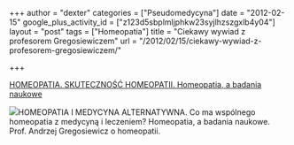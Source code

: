 +++
author = "dexter"
categories = ["Pseudomedycyna"]
date = "2012-02-15"
google_plus_activity_id = ["z123d5sbplmljphkw23syjlhzszgxlb4y04"]
layout = "post"
tags = ["Homeopatia"]
title = "Ciekawy wywiad z profesorem Gregosiewiczem"
url = "/2012/02/15/ciekawy-wywiad-z-profesorem-gregosiewiczem/"

+++

[HOMEOPATIA. SKUTECZNOŚĆ HOMEOPATII. Homeopatia, a badania naukowe][1]

<img src="http://images0-focus-opensocial.googleusercontent.com/gadgets/proxy?container=focus&#038;gadget=a&#038;resize_h=100&#038;url=http%3A%2F%2Fzasoby.ekologia.pl%2Fart%2F16564%2Fmax%2Fmax_max_andrzej_gregosiewicz.jpg" class="alignleft" />HOMEOPATIA I MEDYCYNA ALTERNATYWNA. Co ma wspólnego homeopatia z medycyną i leczeniem? Homeopatia, a badania naukowe. Prof. Andrzej Gregosiewicz o homeopatii.

 [1]: http://goo.gl/GRujo